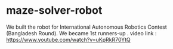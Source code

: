 # maze-solver-robot
We built the robot for International Autonomous Robotics Contest (Bangladesh Round). We became 1st runners-up .
video link : https://www.youtube.com/watch?v=uKpRkR70YtQ
